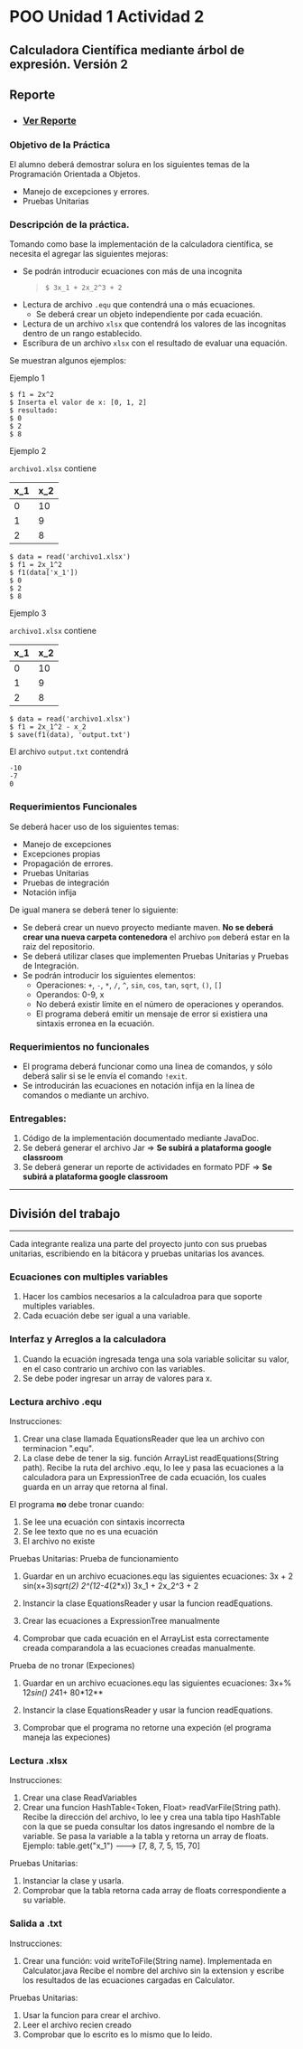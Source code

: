 # POO Unidad 1 Actividad 2
## Calculadora Científica mediante árbol de expresión. Versión 2
## Reporte
* ### [Ver Reporte](https://www.overleaf.com/read/xqkcgtywhjmb)
### Objetivo de la Práctica

El alumno deberá demostrar solura en los siguientes temas de la Programación Orientada a Objetos.
  * Manejo de excepciones y errores.
  * Pruebas Unitarias

### Descripción de la práctica.

Tomando como base la implementación de la calculadora científica, se necesita el agregar las siguientes mejoras:

  * Se podrán introducir ecuaciones con más de una incognita
    > ```
    > $ 3x_1 + 2x_2^3 + 2
    > ```
  * Lectura de archivo `.equ` que contendrá una o más ecuaciones.
    * Se deberá crear un objeto independiente por cada ecuación.
  * Lectura de un archivo `xlsx` que contendrá los valores de las incognitas dentro de un rango establecido.
  * Escribura de un archivo `xlsx` con el resultado de evaluar una equación.

Se muestran algunos ejemplos:

Ejemplo 1

```
$ f1 = 2x^2
$ Inserta el valor de x: [0, 1, 2]
$ resultado:
$ 0
$ 2
$ 8
```

Ejemplo 2

`archivo1.xlsx` contiene

| x_1 | x_2 |
|---| --- |
| 0 | 10 |
| 1 | 9 |
| 2 | 8 |

```
$ data = read('archivo1.xlsx')
$ f1 = 2x_1^2
$ f1(data['x_1'])
$ 0
$ 2
$ 8
```

Ejemplo 3

`archivo1.xlsx` contiene

| x_1 | x_2 |
|---| --- |
| 0 | 10 |
| 1 | 9 |
| 2 | 8 |

```
$ data = read('archivo1.xlsx')
$ f1 = 2x_1^2 - x_2
$ save(f1(data), 'output.txt')
```
El archivo `output.txt` contendrá
```
-10
-7
0
```


### Requerimientos Funcionales
Se deberá hacer uso de los siguientes temas:

  * Manejo de excepciones
  * Excepciones propias
  * Propagación de errores.
  * Pruebas Unitarias
  * Pruebas de integración
  * Notación infija

De igual manera se deberá tener lo siguiente:

  * Se deberá crear un nuevo proyecto mediante maven. **No se deberá crear una nueva carpeta contenedora** el archivo `pom` deberá estar en la raiz del repositorio.
  * Se deberá utilizar clases que implementen Pruebas Unitarias y Pruebas de Integración.
  * Se podrán introducir los siguientes elementos:
    * Operaciones: `+`, `-`, `*`, `/`, `^`, `sin`, `cos`, `tan`, `sqrt`, `()`, `[]`
    * Operandos: 0-9, x
    * No deberá existir límite en el número de operaciones y operandos.
    * El programa deberá emitir un mensaje de error si existiera una sintaxis erronea en la ecuación.

### Requerimientos no funcionales

  * El programa deberá funcionar como una linea de comandos, y sólo deberá salir si se le envía el comando `!exit`.
  * Se introducirán las ecuaciones en notación infija en la línea de comandos o mediante un archivo.

### Entregables:

  1. Código de la implementación documentado mediante JavaDoc.
  2. Se deberá generar el archivo Jar => **Se subirá a plataforma google classroom**
  3. Se deberá generar un reporte de actividades en formato PDF => **Se subirá a plataforma google classroom**  


------
## División del trabajo
------
Cada integrante realiza una parte del proyecto junto con sus pruebas unitarias, escribiendo en la bitácora y pruebas unitarias los avances.

### **Ecuaciones con multiples variables**
1. Hacer los cambios necesarios a la calculadroa para que soporte multiples variables.
2. Cada ecuación debe ser igual a una variable.

### **Interfaz y Arreglos a la calculadora**
1. Cuando la ecuación ingresada tenga una sola variable solicitar su valor, en el caso contrario un archivo con las variables.
2. Se debe poder ingresar un array de valores para x.

### **Lectura archivo .equ**

Instrucciones:
1. Crear una clase llamada EquationsReader que lea un archivo con terminacion ".equ".
2. La clase debe de tener la sig. función ArrayList<ExpressionTree> readEquations(String path).
	Recibe la ruta del archivo .equ, lo lee y pasa las ecuaciones a la calculadora para un ExpressionTree de cada ecuación, los cuales guarda en un array que retorna al final.

El programa **no** debe tronar cuando:
1. Se lee una ecuación con sintaxis incorrecta
2. Se lee texto que no es una ecuación
3. El archivo no existe

Pruebas Unitarias:
Prueba de funcionamiento
1. Guardar en un archivo ecuaciones.equ las siguientes ecuaciones:
3x + 2
sin(x+3)*sqrt(2)
2^(12-4*(2*x))
3x_1 + 2x_2^3 + 2

2. Instancir la clase EquationsReader y usar la funcion readEquations.
3. Crear las ecuaciones a ExpressionTree manualmente
4. Comprobar que cada ecuación en el ArrayList esta correctamente creada comparandola a las ecuaciones creadas manualmente.

Prueba de no tronar (Expeciones)
1. Guardar en un archivo ecuaciones.equ las siguientes ecuaciones:
3x+%
12*sin()
2*41+
80*12**

2. Instancir la clase EquationsReader y usar la funcion readEquations.
3. Comprobar que el programa no retorne una expeción (el programa maneja las expeciones)


### **Lectura .xlsx**
Instrucciones:
1. Crear una clase ReadVariables
2. Crear una funcion HashTable<Token, Float> readVarFile(String path).
	Recibe la dirección del archivo, lo lee y crea una tabla tipo HashTable con la que se pueda consultar los datos ingresando el nombre de la variable.
	Se pasa la variable a la tabla y retorna un array de floats.
	Ejemplo: table.get("x_1") --->  [7, 8, 7, 5, 15, 70]

Pruebas Unitarias:
1. Instanciar la clase y usarla.
2. Comprobar que la tabla retorna cada array de floats correspondiente a su variable.

### **Salida a .txt**
Instrucciones:
1. Crear una función: void writeToFile(String name). Implementada en Calculator.java
	Recibe el nombre del archivo sin la extension y escribe los resultados de las ecuaciones cargadas en Calculator.

Pruebas Unitarias:
1. Usar la funcion para crear el archivo.
2. Leer el archivo recien creado
3. Comprobar que lo escrito es lo mismo que lo leido.
